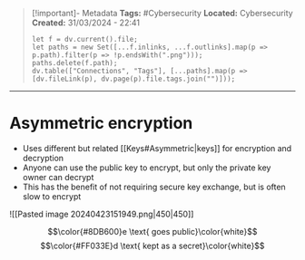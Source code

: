 > [!important]- Metadata
> **Tags:** #Cybersecurity 
> **Located:** Cybersecurity
> **Created:** 31/03/2024 - 22:41
> ```dataviewjs
> let f = dv.current().file;
> let paths = new Set([...f.inlinks, ...f.outlinks].map(p => p.path).filter(p => !p.endsWith(".png")));
> paths.delete(f.path);
> dv.table(["Connections", "Tags"], [...paths].map(p => [dv.fileLink(p), dv.page(p).file.tags.join("")]));
> ```

___
# Asymmetric encryption
- Uses different but related [[Keys#Asymmetric|keys]] for encryption and decryption
- Anyone can use the public key to encrypt, but only the private key owner can decrypt
- This has the benefit of not requiring secure key exchange, but is often slow to encrypt 


![[Pasted image 20240423151949.png|450|450]]


$$\color{#8DB600}e \text{ goes public}\color{white}$$
$$\color{#FF033E}d \text{ kept as a secret}\color{white}$$